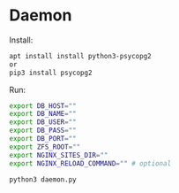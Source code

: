 # Daemon

Install:

```sh
apt install install python3-psycopg2
or
pip3 install psycopg2
```

Run:

```sh
export DB_HOST=""
export DB_NAME=""
export DB_USER=""
export DB_PASS=""
export DB_PORT=""
export ZFS_ROOT=""
export NGINX_SITES_DIR=""
export NGINX_RELOAD_COMMAND="" # optional

python3 daemon.py
```
